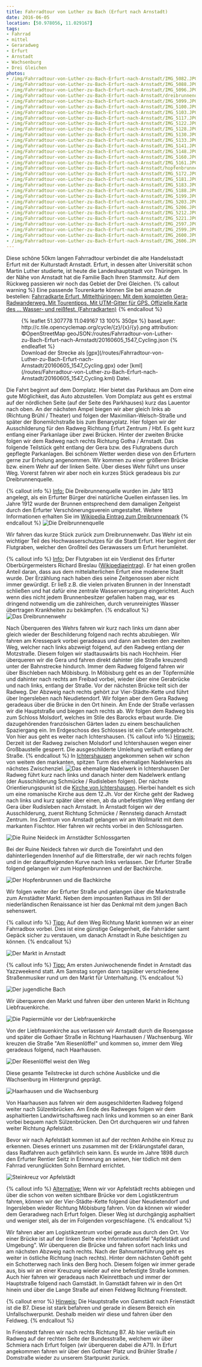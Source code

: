 ```yaml
---
title: Fahrradtour von Luther zu Bach (Erfurt nach Arnstadt)
date: 2016-06-05
location: [50.978056, 11.029167]
tags:
- Fahrrad
- mittel
- Geraradweg
- Erfurt
- Arnstadt
- Wachsenburg
- Drei Gleichen
photos:               
- /img/Fahrradtour-von-Luther-zu-Bach-Erfurt-nach-Arnstadt/IMG_5082.JPG
- /img/Fahrradtour-von-Luther-zu-Bach-Erfurt-nach-Arnstadt/IMG_5088.JPG
- /img/Fahrradtour-von-Luther-zu-Bach-Erfurt-nach-Arnstadt/IMG_5096.JPG
- /img/Fahrradtour-von-Luther-zu-Bach-Erfurt-nach-Arnstadt/dreibrunnenquelle.jpg
- /img/Fahrradtour-von-Luther-zu-Bach-Erfurt-nach-Arnstadt/IMG_5099.JPG
- /img/Fahrradtour-von-Luther-zu-Bach-Erfurt-nach-Arnstadt/IMG_5100.JPG
- /img/Fahrradtour-von-Luther-zu-Bach-Erfurt-nach-Arnstadt/IMG_5103.JPG
- /img/Fahrradtour-von-Luther-zu-Bach-Erfurt-nach-Arnstadt/IMG_5117.JPG
- /img/Fahrradtour-von-Luther-zu-Bach-Erfurt-nach-Arnstadt/IMG_5122.JPG
- /img/Fahrradtour-von-Luther-zu-Bach-Erfurt-nach-Arnstadt/IMG_5128.JPG
- /img/Fahrradtour-von-Luther-zu-Bach-Erfurt-nach-Arnstadt/IMG_5130.JPG
- /img/Fahrradtour-von-Luther-zu-Bach-Erfurt-nach-Arnstadt/IMG_5133.JPG
- /img/Fahrradtour-von-Luther-zu-Bach-Erfurt-nach-Arnstadt/IMG_5141.JPG
- /img/Fahrradtour-von-Luther-zu-Bach-Erfurt-nach-Arnstadt/IMG_5148.JPG
- /img/Fahrradtour-von-Luther-zu-Bach-Erfurt-nach-Arnstadt/IMG_5160.JPG
- /img/Fahrradtour-von-Luther-zu-Bach-Erfurt-nach-Arnstadt/IMG_5161.JPG
- /img/Fahrradtour-von-Luther-zu-Bach-Erfurt-nach-Arnstadt/hopfenbrunnen_bachkirche.jpg
- /img/Fahrradtour-von-Luther-zu-Bach-Erfurt-nach-Arnstadt/IMG_5172.JPG
- /img/Fahrradtour-von-Luther-zu-Bach-Erfurt-nach-Arnstadt/IMG_5181.JPG
- /img/Fahrradtour-von-Luther-zu-Bach-Erfurt-nach-Arnstadt/IMG_5183.JPG
- /img/Fahrradtour-von-Luther-zu-Bach-Erfurt-nach-Arnstadt/IMG_5188.JPG
- /img/Fahrradtour-von-Luther-zu-Bach-Erfurt-nach-Arnstadt/IMG_5199.JPG
- /img/Fahrradtour-von-Luther-zu-Bach-Erfurt-nach-Arnstadt/IMG_5203.JPG
- /img/Fahrradtour-von-Luther-zu-Bach-Erfurt-nach-Arnstadt/IMG_5206.JPG
- /img/Fahrradtour-von-Luther-zu-Bach-Erfurt-nach-Arnstadt/IMG_5212.JPG
- /img/Fahrradtour-von-Luther-zu-Bach-Erfurt-nach-Arnstadt/IMG_5221.JPG
- /img/Fahrradtour-von-Luther-zu-Bach-Erfurt-nach-Arnstadt/IMG_2597.JPG
- /img/Fahrradtour-von-Luther-zu-Bach-Erfurt-nach-Arnstadt/IMG_2599.JPG
- /img/Fahrradtour-von-Luther-zu-Bach-Erfurt-nach-Arnstadt/IMG_2600.JPG
- /img/Fahrradtour-von-Luther-zu-Bach-Erfurt-nach-Arnstadt/IMG_2606.JPG
---
```

Diese schöne 50km langen Fahrradtour verbindet die alte Handelsstadt Erfurt mit der Kulturstadt Arnstadt. Erfurt, in dessen alter Universität schon Martin Luther studierte, ist heute die Landeshauptstadt von Thüringen. In der Nähe von Arnstadt hat die Familie Bach Ihren Stammsitz. Auf dem Rückweg passieren wir noch das Gebiet der Drei Gleichen.
{% callout warning %}
Eine passende Tourenkarte können Sie bei amazon.de bestellen:
<a rel="nofollow" href="http://www.amazon.de/gp/product/3866360800/ref=as_li_tl?ie=UTF8&camp=1638&creative=19454&creativeASIN=3866360800&linkCode=as2&tag=thueringergip-21">Fahrradkarte Erfurt, Mittelthüringen: Mit dem kompletten Gera-Radwanderweg. Mit Tourentipps. Mit UTM-Gitter für GPS. Offizielle Karte des ... Wasser- und reißfest. (Fahrradkarten)</a><img src="http://ir-de.amazon-adsystem.com/e/ir?t=thueringergip-21&l=as2&o=3&a=3866360800" width="1" height="1" border="0" alt="" style="border:none !important; margin:0px !important;" />
{% endcallout %}
<figure>
{% leaflet 51.307778 11.049167 13 100% 350px %}
baseLayer: http://c.tile.opencyclemap.org/cycle/{z}/{x}/{y}.png
attribution: ©OpenStreetMap
geoJSON:/routes/Fahrradtour-von-Luther-zu-Bach-Erfurt-nach-Arnstadt/20160605_1547_Cycling.json
{% endleaflet %}
<figcaption>Download der Strecke als [gpx](/routes/Fahrradtour-von-Luther-zu-Bach-Erfurt-nach-Arnstadt/20160605_1547_Cycling.gpx) oder [kml](/routes/Fahrradtour-von-Luther-zu-Bach-Erfurt-nach-Arnstadt/20160605_1547_Cycling.kml) Datei.</figcaption>
</figure>
<!-- more -->
Die Fahrt beginnt auf dem Domplatz. Hier bietet das Parkhaus am Dom eine gute Möglichkeit, das Auto abzustellen. Vom Domplatz aus geht es erstmal auf der nördlichen Seite (auf der Seite des Parkhauses) kurz das Lauentor nach oben. An der nächsten Ampel biegen wir aber gleich links ab (Richtung Brühl / Theater) und folgen der Maximilian-Welsch-Straße und später der Bonemilchstraße bis zum Benaryplatz. Hier folgen wir der Ausschilderung für den Radweg Richtung Erfurt Zentrum / Hbf. Es geht kurz entlang einer Parkanlage über zwei Brücken. Hinter der zweiten Brücke folgen wir dem Radweg nach rechts Richtung Gotha / Arnstadt. Das folgende Teilstück geht entlang der Gera bzw. des Flutgrabens durch gepflegte Parkanlagen. Bei schönem Wetter werden diese von den Erfurtern gerne zur Erholung angenommen. Wir kommen zu einer größeren Brücke bzw. einem Wehr auf der linken Seite. Über dieses Wehr führt uns unser Weg. Vorerst fahren wir aber noch ein kurzes Stück geradeaus bis zur Dreibrunnenquelle.

{% callout info %}
<u>Info:</u> Die Dreibrunnenquelle wurden im Jahr 1813 angelegt, als ein Erfurter Bürger drei natürliche Quellen einfassen lies. Im Jahre 1912 wurde der Brunnen entsprechend dem damaligen Zeitgeist durch den Erfurter Verschönerungsverein umgestaltet.
Weitere Informationen erhalten Sie im [Wikipedia Eintrag zum Dreibrunnenpark](https://de.wikipedia.org/wiki/Dreienbrunnenpark)
{% endcallout %}
![Die Dreibrunnenquelle](/img/Fahrradtour-von-Luther-zu-Bach-Erfurt-nach-Arnstadt/dreibrunnenquelle.jpg
 "Die Dreibrunnenquelle")

Wir fahren das kurze Stück zurück zum Dreibrunnenwehr. Das Wehr ist ein wichtiger Teil des Hochwasserschutzes für die Stadt Erfurt. Hier beginnt der Flutgraben, welcher den Großteil des Gerawassers um Erfurt herumleitet.

{% callout info %}
<u>Info:</u> Der Flutgraben ist ein Verdienst des Erfurter Oberbürgermeisters Richard Breslau ([Wikipediaeintrag](https://de.wikipedia.org/wiki/Richard_Breslau)). Er hat einen großen Anteil daran, dass aus dem mittelalterlichen Erfurt eine moderene Stadt wurde. Der Erzählung nach haben dies seine Zeitgenossen aber nicht immer gewürdigt. Er ließ z.B. die vielen privaten Brunnen in der Innenstadt schließen und hat dafür eine zentrale Wasserversorgung eingerichtet.  Auch wenn dies nicht jedem Brunnenbesitzer gefallen haben mag, war es dringend notwendig um die zahlreichen, durch verunreinigtes Wasser übertragen Krankheiten zu bekämpfen.
{% endcallout %}
![Das Dreibrunnenwehr](/img/Fahrradtour-von-Luther-zu-Bach-Erfurt-nach-Arnstadt/IMG_5096.JPG "Das Dreibrunnenwehr")

Nach Überqueren des Wehrs fahren wir kurz nach links um dann aber gleich wieder der Beschilderung folgend nach rechts abzubiegen. Wir fahren am Kressepark vorbei geradeaus und dann am besten den zweiten Weg, welcher nach links abzweigt folgend, auf den Radweg entlang der Motzstraße. Diesem folgen wir stadtauswärts bis nach Hochheim. Hier überqueren wir die Gera und fahren direkt dahinter (die Straße kreuzend) unter der Bahnstrecke hindurch. Immer dem Radweg folgend fahren wir über Bischleben nach Möbisburg. In Möbisburg geht es an der Töpfermühle und dahinter nach rechts am Freibad vorbei, wieder über eine Gerabrücke und nach links, entlang der Straße. Vor der nächsten Brücke teilt sich der Radweg. Der Abzweig nach rechts gehört zur Vier-Städte-Kette und führt über Ingersleben nach Neudietendorf. Wir folgen aber dem Gera Radweg geradeaus über die Brücke in den Ort hinein. Am Ende der Straße verlassen wir die Hauptstraße und biegen nach rechts ab. Wir folgen dem Radweg bis zum Schloss Molsdorf, welches im Stile des Barocks erbaut wurde. Die dazugehörenden französischen Gärten laden zu einem beschaulichen Spaziergang ein. Im Erdgeschoss des Schlosses ist ein Cafe untergebracht. Von hier aus geht es weiter nach Ichtershausen.
{% callout info %}
<u>Hinweis:</u> Derzeit ist der Radweg zwischen Molsdorf und Ichtershausen wegen einer Großbaustelle gesperrt. Die ausgeschilderte Umleitung verläuft entlang der Straße.
{% endcallout %}
In [Ichtershausen](https://de.wikipedia.org/wiki/Ichtershausen) angekommen sehen wir schon von weitem den markanten, spitzen Turm des ehemaligen Nadelwerkes als nächstes Zwischenziel.
![Das ehemalige Nadelwerk in Ichtershausen](/img/Fahrradtour-von-Luther-zu-Bach-Erfurt-nach-Arnstadt/IMG_5122.JPG "Das ehemalige Nadelwerk in Ichtershausen")
Der Radweg führt kurz nach links und danach hinter dem Nadelwerk entlang (der Ausschilderung Schmücke / Rudisleben folgen). Der nächste Orientierungspunkt ist die [Kirche von Ichtershausen](https://de.wikipedia.org/wiki/Klosterkirche_Ichtershausen). Hierbei handelt es sich um eine romanische Kirche aus dem 12.Jh. Vor der Kirche geht der Radweg nach links und kurz später über einen, ab da unbefestigten Weg entlang der Gera über Rudisleben nach Arnstadt. In Arnstadt folgen wir der Ausschilderung, zuerst Richtung Schmücke / Rennsteig danach Arnstadt Zentrum. Ins Zentrum von Arnstadt gelangen wir am Wollmarkt mit dem markanten Fischtor. Hier fahren wir rechts vorbei in den Schlossgarten.

![Die Ruine Neideck im Arnstädter Schlossgarten](/img/Fahrradtour-von-Luther-zu-Bach-Erfurt-nach-Arnstadt/ruine_neideck.jpg
  "Die Ruine Neideck im Arnstädter Schlossgarten")

Bei der Ruine Neideck fahren wir durch die Toreinfahrt und den dahinterliegenden Innenhof auf die Ritterstraße, der wir nach rechts folgen und in der darauffolgenden Kurve nach links verlassen. Der Erfurter Straße folgend gelangen wir zum Hopfenbrunnen und der Bachkirche.

![Der Hopfenbrunnen und die Bachkirche](/img/Fahrradtour-von-Luther-zu-Bach-Erfurt-nach-Arnstadt/hopfenbrunnen_bachkirche.jpg "Der Hopfenbrunnen und die Bachkirche")

Wir folgen weiter der Erfurter Straße und gelangen über die Marktstraße zum Arnstädter Markt. Neben dem imposanten Rathaus im Stil der niederländischen Renaissance ist hier das Denkmal mit dem jungen Bach sehenswert.

{% callout info %}
<u>Tipp:</u> Auf dem Weg Richtung Markt kommen wir an einer Fahrradbox vorbei. Dies ist eine günstige Gelegenheit, die Fahrräder samt Gepäck sicher zu verstauen, um danach Arnstadt in Ruhe besichtigen zu können.
{% endcallout %}

![Der Markt in Arnstadt](/img/Fahrradtour-von-Luther-zu-Bach-Erfurt-nach-Arnstadt/markt.jpg "Der Markt in Arnstadt")

{% callout info %}
<u>Tipp:</u> Am ersten Juniwochenende findet in Arnstadt das Yazzweekend statt. Am Samstag sorgen dann tagsüber verschiedene Straßenmusiker rund um den Markt für Unterhaltung.
{% endcallout %}

![Der jugendliche Bach](/img/Fahrradtour-von-Luther-zu-Bach-Erfurt-nach-Arnstadt/IMG_5181.JPG "Der jugendliche Bach, dargestellt auf dem Arnstädter Markt")

Wir überqueren den Markt und fahren über den unteren Markt in Richtung Liebfrauenkirche.

![Die Papiermühle vor der Liebfrauenkirche](/img/Fahrradtour-von-Luther-zu-Bach-Erfurt-nach-Arnstadt/IMG_5188.JPG "Die Papiermühle vor der Liebfrauenkirche")

Von der Liebfrauenkirche aus verlassen wir Arnstadt durch die Rosengasse und später die Gothaer Straße in Richtung Haarhausen / Wachsenburg. Wir kreuzen die Straße "Am Riesenlöffel" und kommen so, immer dem Weg geradeaus folgend, nach Haarhausen.

![Der Riesenlöffel weist den Weg](/img/Fahrradtour-von-Luther-zu-Bach-Erfurt-nach-Arnstadt/IMG_5206.JPG "Bildstock Riesenlöffel")

Diese gesamte Teilstrecke ist durch schöne Ausblicke und die Wachsenburg im Hintergrund geprägt.

![Haarhausen und die Wachsenburg](/img/Fahrradtour-von-Luther-zu-Bach-Erfurt-nach-Arnstadt/haarhausen.jpg "Haarhausen und die Wachsenburg")

Von Haarhausen aus fahren wir dem ausgeschilderten Radweg folgend weiter nach Sülzenbrücken. Am Ende des Radweges folgen wir dem asphaltierten Landwirtschaftsweg nach links und kommen so an einer Bank vorbei bequem nach Sülzenbrücken. Den Ort durchqueren wir und fahren weiter Richtung Apfelstädt.  

Bevor wir nach Apfelstädt kommen ist auf der rechten Anhöhe ein Kreuz zu erkennen. Dieses erinnert uns zusammen mit der Erklärungstafel daran, dass Radfahren auch gefährlich sein kann. Es wurde im Jahre 1898 durch den Erfurter Rentier Seitz in Erinnerung an seinen, hier tödlich mit dem Fahrrad verunglückten Sohn Bernhard errichtet.

![Steinkreuz vor Apfelstädt](/img/Fahrradtour-von-Luther-zu-Bach-Erfurt-nach-Arnstadt/IMG_2599.JPG "Steinkreuz vor Apfelstädt")

{% callout info %}
<u>Alternative:</u> Wenn wir vor Apfelstädt rechts abbiegen und über die schon von weiten sichtbare Brücke vor dem Logistikzentrum fahren, können wir der Vier-Städte-Kette folgend über Neudietendorf und Ingersleben wieder Richtung Möbisburg fahren. Von da können wir wieder dem Geraradweg nach Erfurt folgen. Dieser Weg ist durchgängig asphaltiert und weniger steil, als der im Folgenden vorgeschlagene.
{% endcallout %}

Wir fahren aber am Logistikzentrum vorbei gerade aus durch den Ort. Vor einer Brücke ist auf der linken Seite eine Informationstafel "Apfelstädt und Umgebung". Wir überqueren die Brücke und fahren sofort nach links und am nächsten Abzweig nach rechts. Nach der Bahnunterführung geht es weiter in östliche Richtung (nach rechts). Hinter dem nächsten Gehöft geht ein Schotterweg nach links den Berg hoch. Diesem folgen wir immer gerade aus, bis wir an einer Kreuzung wieder auf eine befestigte Straße kommen. Auch hier fahren wir geradeaus nach Kleinrettbach und immer der Hauptstraße folgend nach Gamstädt. In Gamstädt fahren wir in den Ort hinein und über die Lange Straße auf einen Feldweg Richtung Frienstedt.

{% callout error %}
<u>Hinweis:</u> Die Hauptstraße von Gamstädt nach Frienstädt ist die B7. Diese ist stark befahren und gerade in diesem Bereich ein Unfallschwerpunkt. Deshalb meiden wir diese und fahren über den Feldweg.
{% endcallout %}

In Frienstedt fahren wir nach rechts Richtung B7. Ab hier verläuft ein Radweg auf der rechten Seite der Bundesstraße, welchem wir über Schmiera nach Erfurt folgen (wir überqueren dabei die A71). In Erfurt angekommen fahren wir über den Gothaer Platz und Brühler Straße / Domstraße wieder zu unserem Startpunkt zurück.
